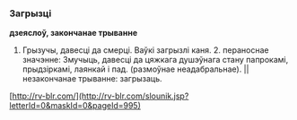 ### Загрызці
**дзеяслоў, закончанае трыванне**

1. Грызучы, давесці да смерці. Ваўкі загрызлі каня. 2. пераноснае значэнне: Змучыць, давесці да цяжкага душэўнага стану папрокамі, прыдзіркамі, лаянкай і пад. (размоўнае неадабральнае). || незакончанае трыванне: загрызаць.

<a rel="author">[http://rv-blr.com/](http://rv-blr.com/slounik.jsp?letterId=0&maskId=0&pageId=995)</a>
